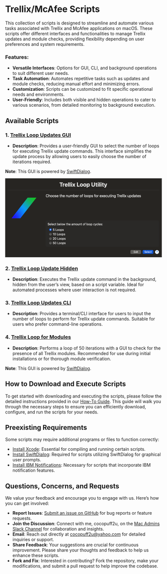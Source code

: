 # Trellix/McAfee Scripts

This collection of scripts is designed to streamline and automate various tasks associated with Trellix and McAfee applications on macOS. These scripts offer different interfaces and functionalities to manage Trellix updates and module checks, providing flexibility depending on user preferences and system requirements.

### Features:
- **Versatile Interfaces**: Options for GUI, CLI, and background operations to suit different user needs.
- **Task Automation**: Automates repetitive tasks such as updates and module checks, reducing manual effort and minimizing errors.
- **Customization**: Scripts can be customized to fit specific operational needs and environments.
- **User-Friendly**: Includes both visible and hidden operations to cater to various scenarios, from detailed monitoring to background execution.

## Available Scripts

### 1. [Trellix Loop Updates GUI](https://github.com/cocopuff2u/MacOS_Admin_Scripts/tree/main/Application_Specific_Scripts/Trellix_Mcafee_Scripts/Trellix_Loop_Updates_GUI.sh)
- **Description**: Provides a user-friendly GUI to select the number of loops for executing Trellix update commands. This interface simplifies the update process by allowing users to easily choose the number of iterations required.

**Note**: This GUI is powered by [SwiftDialog](https://github.com/swiftDialog/swiftDialog).

  ![Trellix Loop Image](https://github.com/cocopuff2u/MacOS_Admin_Scripts/blob/main/Application_Specific_Scripts/Trellix_Mcafee_Scripts/images/Trellix_Loop_Image.png)

### 2. [Trellix Loop Update Hidden](https://github.com/cocopuff2u/MacOS_Admin_Scripts/tree/main/Application_Specific_Scripts/Trellix_Mcafee_Scripts/Trellix_Loop_Updates_Hidden.sh)
- **Description**: Executes the Trellix update command in the background, hidden from the user’s view, based on a script variable. Ideal for automated processes where user interaction is not required.

### 3. [Trellix Loop Updates CLI](https://github.com/cocopuff2u/MacOS_Admin_Scripts/tree/main/Application_Specific_Scripts/Trellix_Mcafee_Scripts/Trellix_Loop_Updates_User_cli.sh)
- **Description**: Provides a terminal/CLI interface for users to input the number of loops to perform for Trellix update commands. Suitable for users who prefer command-line operations.

### 4. [Trellix Loop for Modules](https://github.com/cocopuff2u/MacOS_Admin_Scripts/tree/main/Application_Specific_Scripts/Trellix_Mcafee_Scripts/Trellix_Loop_For_Modules.sh)
- **Description**: Performs a loop of 50 iterations with a GUI to check for the presence of all Trellix modules. Recommended for use during initial installations or for thorough module verification.

**Note**: This GUI is powered by [SwiftDialog](https://github.com/swiftDialog/swiftDialog).

## How to Download and Execute Scripts

To get started with downloading and executing the scripts, please follow the detailed instructions provided in our [How-To Guide](https://github.com/cocopuff2u/MacOS_Admin_Scripts/tree/main/How_To_Guide/README.md). This guide will walk you through the necessary steps to ensure you can efficiently download, configure, and run the scripts for your needs.

## Preexisting Requirements

Some scripts may require additional programs or files to function correctly:

- [Install Xcode](https://developer.apple.com/documentation/safari-developer-tools/installing-xcode-and-simulators): Essential for compiling and running certain scripts.
- [Install SwiftDialog](https://github.com/swiftDialog/swiftDialog): Required for scripts utilizing SwiftDialog for graphical user prompts.
- [Install IBM Notifications](https://github.com/IBM/mac-ibm-notifications): Necessary for scripts that incorporate IBM notification features.

## Questions, Concerns, and Requests

We value your feedback and encourage you to engage with us. Here’s how you can get involved:

- **Report Issues**: [Submit an issue on GitHub](https://github.com/cocopuff2u/MacOS_Admin_Scripts/issues) for bug reports or feature requests.
- **Join the Discussion**: Connect with me, cocopuff2u, on the [Mac Admins Slack Channel](https://join.slack.com/t/macadmins/shared_invite/zt-2o5811yhx-q5MNLrFG1VoHRusXLgZwsw) for collaboration and insights.
- **Email**: Reach out directly at [cocopuff2u@yahoo.com](mailto:cocopuff2u@yahoo.com) for detailed inquiries or support.
- **Share Feedback**: Your suggestions are crucial for continuous improvement. Please share your thoughts and feedback to help us enhance these scripts.
- **Fork and Fix**: Interested in contributing? Fork the repository, make your modifications, and submit a pull request to help improve the codebase.
